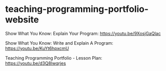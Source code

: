 # teaching-programming-portfolio-website

Show What You Know: Explain Your Program: https://youtu.be/9XosjGaQlac

Show What You Know: Write and Explain A Program: https://youtu.be/KuYt6hpxcmU

Teaching Programming Portfolio - Lesson Plan: https://youtu.be/d3Q8lwqrjes
